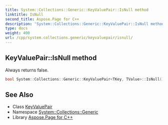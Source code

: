 ```yaml
---
title: System::Collections::Generic::KeyValuePair::IsNull method
linktitle: IsNull
second_title: Aspose.Page for C++
description: 'System::Collections::Generic::KeyValuePair::IsNull method. Always returns false in C++.'
type: docs
weight: 400
url: /cpp/system.collections.generic/keyvaluepair/isnull/
---
```

## KeyValuePair::IsNull method


Always returns false.

```cpp
bool System::Collections::Generic::KeyValuePair<TKey, TValue>::IsNull() const
```

## See Also

* Class [KeyValuePair](../)
* Namespace [System::Collections::Generic](../../)
* Library [Aspose.Page for C++](../../../)
